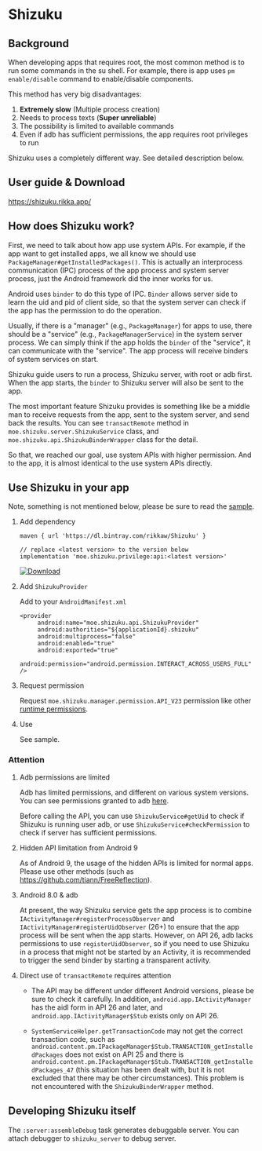 # Shizuku

## Background

When developing apps that requires root, the most common method is to run some commands in the su shell. For example, there is app uses `pm enable/disable` command to enable/disable components.

This method has very big disadvantages:

1. **Extremely slow** (Multiple process creation)
2. Needs to process texts (**Super unreliable**)
3. The possibility is limited to available commands
4. Even if adb has sufficient permissions, the app requires root privileges to run

Shizuku uses a completely different way. See detailed description below.

## User guide & Download

<https://shizuku.rikka.app/>

## How does Shizuku work?

First, we need to talk about how app use system APIs. For example, if the app want to get installed apps, we all know we should use `PackageManager#getInstalledPackages()`. This is actually an interprocess communication (IPC) process of the app process and system server process, just the Android framework did the inner works for us.

Android uses `binder` to do this type of IPC. `Binder` allows server side to learn the uid and pid of client side, so that the system server can check if the app has the permission to do the operation.

Usually, if there is a "manager" (e.g., `PackageManager`) for apps to use, there should be a "service" (e.g., `PackageManagerService`) in the system server process. We can simply think if the app holds the `binder` of the "service", it can communicate with the "service". The app process will receive binders of system services on start.

Shizuku guide users to run a process, Shizuku server, with root or adb first. When the app starts, the `binder` to Shizuku server will also be sent to the app.

The most important feature Shizuku provides is something like be a middle man to receive requests from the app, sent to the system server, and send back the results. You can see `transactRemote` method in `moe.shizuku.server.ShizukuService` class, and `moe.shizuku.api.ShizukuBinderWrapper` class for the detail.

So that, we reached our goal, use system APIs with higher permission. And to the app, it is almost identical to the use system APIs directly.

## Use Shizuku in your app

Note, something is not mentioned below, please be sure to read the [sample](https://github.com/RikkaApps/Shizuku/tree/master/sample).

1. Add dependency

   ```
   maven { url 'https://dl.bintray.com/rikkaw/Shizuku' }
   ```
   
   ```
   // replace <latest version> to the version below
   implementation 'moe.shizuku.privilege:api:<latest version>'
   ```

    [![Download](https://api.bintray.com/packages/rikkaw/Shizuku/api/images/download.svg)](https://bintray.com/rikkaw/Shizuku/api/_latestVersion)

   
2. Add `ShizukuProvider`

   Add to your `AndroidManifest.xml`

   ```
   <provider
        android:name="moe.shizuku.api.ShizukuProvider"
        android:authorities="${applicationId}.shizuku"
        android:multiprocess="false"
        android:enabled="true"
        android:exported="true"
        android:permission="android.permission.INTERACT_ACROSS_USERS_FULL" />
   ```

3. Request permission

   Request `moe.shizuku.manager.permission.API_V23` permission like other [runtime permissions](https://developer.android.com/distribute/best-practices/develop/runtime-permissions).

4. Use

   See sample.

### Attention

1. Adb permissions are limited

   Adb has limited permissions, and different on various system versions. You can see permissions granted to adb [here](https://github.com/aosp-mirror/platform_frameworks_base/blob/master/packages/Shell/AndroidManifest.xml).
   
   Before calling the API, you can use `ShizukuService#getUid` to check if Shizuku is running user adb, or use `ShizukuService#checkPermission` to check if server has sufficient permissions.

2. Hidden API limitation from Android 9

   As of Android 9, the usage of the hidden APIs is limited for normal apps. Please use other methods (such as <https://github.com/tiann/FreeReflection>).

3. Android 8.0 & adb

   At present, the way Shizuku service gets the app process is to combine `IActivityManager#registerProcessObserver` and `IActivityManager#registerUidObserver` (26+) to ensure that the app process will be sent when the app starts. However, on API 26, adb lacks permissions to use `registerUidObserver`, so if you need to use Shizuku in a process that might not be started by an Activity, it is recommended to trigger the send binder by starting a transparent activity.
   
4. Direct use of `transactRemote` requires attention

   * The API may be different under different Android versions, please be sure to check it carefully. In addition, `android.app.IActivityManager` has the aidl form in API 26 and later, and `android.app.IActivityManager$Stub` exists only on API 26.

   * `SystemServiceHelper.getTransactionCode` may not get the correct transaction code, such as `android.content.pm.IPackageManager$Stub.TRANSACTION_getInstalledPackages` does not exist on API 25 and there is `android.content.pm.IPackageManager$Stub.TRANSACTION_getInstalledPackages_47` (this situation has been dealt with, but it is not excluded that there may be other circumstances). This problem is not encountered with the `ShizukuBinderWrapper` method.

## Developing Shizuku itself

The `:server:assembleDebug` task generates debuggable server. You can attach debugger to `shizuku_server` to debug server.